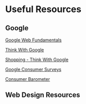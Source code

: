 # Useful Resources


## Google

[Google Web Fundamentals](https://developers.google.com/web/fundamentals/)


[Think With Google](https://www.thinkwithgoogle.com/)

[Shopping - Think With Google](https://shopping.thinkwithgoogle.com/)

[Google Consumer Surveys]()

[Consumer Barometer](https://www.consumerbarometer.com/en/)



## Web Design Resources


